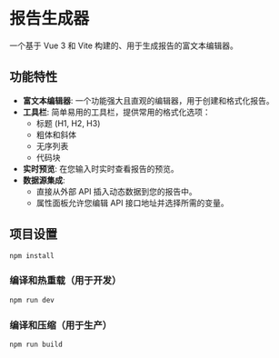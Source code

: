 # 报告生成器

一个基于 Vue 3 和 Vite 构建的、用于生成报告的富文本编辑器。

## 功能特性

*   **富文本编辑器**: 一个功能强大且直观的编辑器，用于创建和格式化报告。
*   **工具栏**: 简单易用的工具栏，提供常用的格式化选项：
    *   标题 (H1, H2, H3)
    *   粗体和斜体
    *   无序列表
    *   代码块
*   **实时预览**: 在您输入时实时查看报告的预览。
*   **数据源集成**:
    *   直接从外部 API 插入动态数据到您的报告中。
    *   属性面板允许您编辑 API 接口地址并选择所需的变量。


## 项目设置

```sh
npm install
```

### 编译和热重载（用于开发）

```sh
npm run dev
```

### 编译和压缩（用于生产）

```sh
npm run build
```
